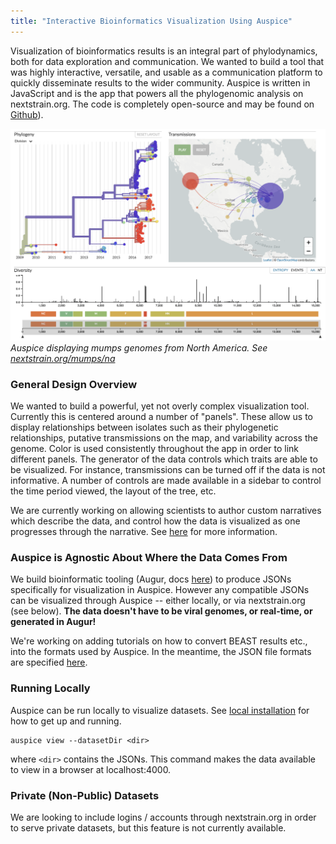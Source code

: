 ```yaml
---
title: "Interactive Bioinformatics Visualization Using Auspice"
---
```


Visualization of bioinformatics results is an integral part of phylodynamics, both for data exploration and communication.
We wanted to build a tool that was highly interactive, versatile, and usable as a communication platform to quickly disseminate results to the wider community.
Auspice is written in JavaScript and is the app that powers all the phylogenomic analysis on nextstrain.org. The code is completely open-source and may be found on [Github](https://www.github.com/nextstrain/auspice)).


![mumps](figures/mumps.png)
*Auspice displaying mumps genomes from North America. See [nextstrain.org/mumps/na](https://www.nextstrain.org/mumps/na)*

### General Design Overview
We wanted to build a powerful, yet not overly complex visualization tool.
Currently this is centered around a number of "panels".
These allow us to display relationships between isolates such as their phylogenetic relationships, putative transmissions on the map, and variability across the genome.
Color is used consistently throughout the app in order to link different panels.
The generator of the data controls which traits are able to be visualized. For instance, transmissions can be turned off if the data is not informative.
A number of controls are made available in a sidebar to control the time period viewed, the layout of the tree, etc.

We are currently working on allowing scientists to author custom narratives which describe the data, and control how the data is visualized as one progresses through the narrative.
See [here](/docs/narratives/introduction) for more information.

### Auspice is Agnostic About Where the Data Comes From
We build bioinformatic tooling (Augur, docs [here](/docs/bioinformatics/introduction-to-augur)) to produce JSONs specifically for visualization in Auspice.
However any compatible JSONs can be visualized through Auspice -- either locally, or via nextstrain.org (see below).
**The data doesn't have to be viral genomes, or real-time, or generated in Augur!**

We're working on adding tutorials on how to convert BEAST results etc., into the formats used by Auspice.
In the meantime, the JSON file formats are specified [here](/docs/bioinformatics/data-formats).


### Running Locally
Auspice can be run locally to visualize datasets.
See [local installation](/docs/getting-started/local-installation) for how to get up and running.

```
auspice view --datasetDir <dir>
```
where `<dir>` contains the JSONs. This command makes the data available to view in a browser at localhost:4000.

### Private (Non-Public) Datasets
We are looking to include logins / accounts through nextstrain.org in order to serve private datasets, but this feature is not currently available.
